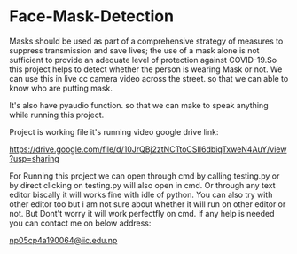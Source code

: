 # Face-Mask-Detection
Masks should be used as part of a comprehensive strategy of measures to suppress transmission and save lives; the use of a mask alone is not sufficient to provide an adequate level of protection against COVID-19.So this project helps to detect whether the person is wearing Mask or not. We can use this in live cc camera video across the street. so that we can able to know who are putting mask. 

It's also have pyaudio function. so that we can make to speak anything while running this project.

Project is working file it's running video google drive link:

https://drive.google.com/file/d/10JrQBj2ztNCTtoCSII6dbiqTxweN4AuY/view?usp=sharing


For Running this project we can open through cmd by calling testing.py or by direct clicking on testing.py will also open in cmd. Or through any text editor biscally it will works fine with idle of python. You can also try with other editor too but i am not sure about whether it will run on other editor or not. But Dont't worry it will work perfectfly on
cmd. if any help is needed you can contact me on below address:

np05cp4a190064@iic.edu.np
